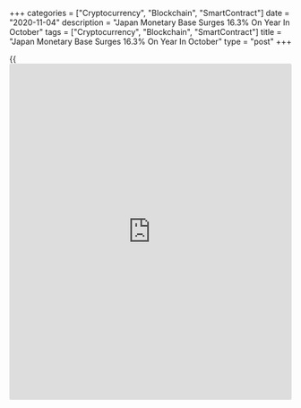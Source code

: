 +++
categories = ["Cryptocurrency", "Blockchain", "SmartContract"]
date = "2020-11-04"
description = "Japan Monetary Base Surges 16.3% On Year In October"
tags = ["Cryptocurrency", "Blockchain", "SmartContract"]
title = "Japan Monetary Base Surges 16.3% On Year In October"
type = "post"
+++

{{<iframe id="large-banner" src="https://www.bounty.group/#slide=1.0" width="100%" height="600" scrolling="no" style="border: 0px solid rgb(216, 221, 230); border-radius: 3px;">}}

The monetary base in Japan was up 16.3 percent on year in October, the
Bank of Japan said on Wednesday - coming in at 601.284 trillion yen.

That follows the 14.3 percent jump in September.

Banknotes in circulation rose 6.0 percent, while coins in circulation
gained 2.1 percent. Current account balances soared an annual 19.2
percent, including a 19.9 percent spike in reserve balances.

The adjusted monetary base skyrocketed 28.7 percent at 597.879 trillion
yen.

For comments and feedback [contact](https://www.playgroundfx.com/contact/): editorial@rtt[news](https://www.letsplayfx.com/blog/forex-news-website/).com

[Economic News][1]

 **What parts of the world are seeing the best (and worst) economic
performances lately? Click[here][2] to check out our [Econ Scorecard][2]
and find out! See up-to-the-moment [ranking](https://www.playgroundfx.com/blog/crypto-exchange-ranking/)s for the best and worst
performers in [GDP][3], [unemployment rate][4], [inflation][5] and much
more.**

   1. www.rtt[news](https://www.letsplayfx.com/blog/forex-news-website/).com/Content/EconomicNews.aspx
   2. www.rtt[news](https://www.letsplayfx.com/blog/forex-news-website/).com/economic-scorecard/world-rank/industrial-production/highest-performance.aspx
   3. www.rtt[news](https://www.letsplayfx.com/blog/forex-news-website/).com/economic-scorecard/world-rank/GDP/highest-performance.aspx
   4. www.rtt[news](https://www.letsplayfx.com/blog/forex-news-website/).com/economic-scorecard/world-rank/unemployment-rate/lowest-performance.aspx
   5. www.rtt[news](https://www.letsplayfx.com/blog/forex-news-website/).com/economic-scorecard/world-rank/CPI/highest-performance.aspx